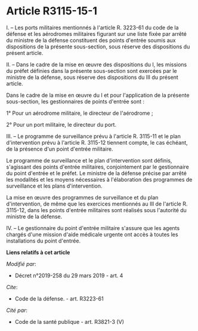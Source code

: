 # Article R3115-15-1

I. – Les ports militaires mentionnés à l'article R. 3223-61 du code de la défense et les aérodromes militaires figurant sur
une liste fixée par arrêté du ministre de la défense constituent des points d'entrée soumis aux dispositions de la présente
sous-section, sous réserve des dispositions du présent article.

II. – Dans le cadre de la mise en œuvre des dispositions du I, les missions du préfet définies dans la présente sous-section
sont exercées par le ministre de la défense, sous réserve des dispositions du III du présent article.

Dans le cadre de la mise en œuvre du I et pour l'application de la présente sous-section, les gestionnaires de points
d'entrée sont :

1° Pour un aérodrome militaire, le directeur de l'aérodrome ;

2° Pour un port militaire, le directeur du port.

III. – Le programme de surveillance prévu à l'article R. 3115-11 et le plan d'intervention prévu à l'article R. 3115-12
tiennent compte, le cas échéant, de la présence d'un point d'entrée militaire.

Le programme de surveillance et le plan d'intervention sont définis, s'agissant des points d'entrée militaires, conjointement
par le gestionnaire du point d'entrée et le préfet. Le ministre de la défense précise par arrêté les modalités et les moyens
nécessaires à l'élaboration des programmes de surveillance et les plans d'intervention.

La mise en œuvre des programmes de surveillance et du plan d'intervention, de même que les exercices mentionnés au III de
l'article R. 3115-12, dans les points d'entrée militaires sont réalisés sous l'autorité du ministre de la défense.

IV. – Le gestionnaire du point d'entrée militaire s'assure que les agents chargés d'une mission d'aide médicale urgente ont
accès à toutes les installations du point d'entrée.

**Liens relatifs à cet article**

_Modifié par_:

  - Décret n°2019-258 du 29 mars 2019 - art. 4

_Cite_:

  - Code de la défense. - art. R3223-61

_Cité par_:

  - Code de la santé publique - art. R3821-3 (V)
